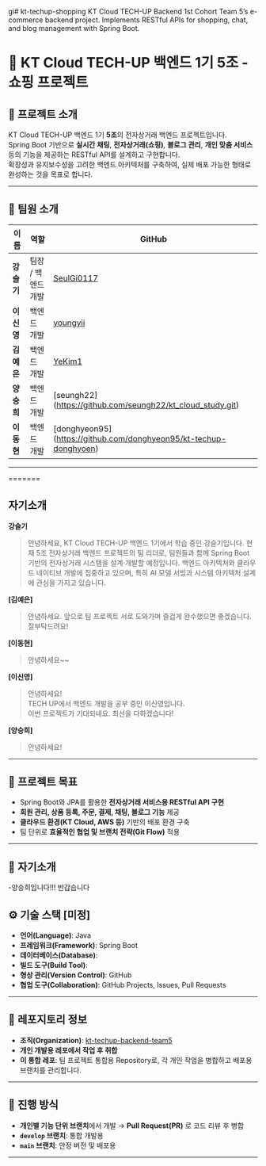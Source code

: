 gi# kt-techup-shopping
KT Cloud TECH-UP Backend 1st Cohort Team 5’s e-commerce backend project. Implements RESTful APIs for shopping, chat, and blog management with Spring Boot.

# 🛒 KT Cloud TECH-UP 백엔드 1기 5조 - 쇼핑 프로젝트

## 📘 프로젝트 소개
KT Cloud TECH-UP 백엔드 1기 **5조**의 전자상거래 백엔드 프로젝트입니다.  
Spring Boot 기반으로 **실시간 채팅**, **전자상거래(쇼핑)**, **블로그 관리**, **개인 맞춤 서비스** 등의 기능을 제공하는 RESTful API를 설계하고 구현합니다.  
확장성과 유지보수성을 고려한 백엔드 아키텍처를 구축하여, 실제 배포 가능한 형태로 완성하는 것을 목표로 합니다.

---

## 👥 팀원 소개
| 이름 | 역할 | GitHub |
|------|------|--------|
| **강슬기** | 팀장 / 백엔드 개발 | [SeulGi0117](https://github.com/SeulGi0117) |
| **이신영** | 백엔드 개발 | [youngyii](https://github.com/youngyii/kt-techup-shopping) |
| **김예은** | 백엔드 개발 | [YeKim1](https://github.com/YeKim1/kt-techup-shopping) |
| **양승희** | 백엔드 개발 | [seungh22] (https://github.com/seungh22/kt_cloud_study.git) |
| **이동현** | 백엔드 개발 | [donghyeon95] (https://github.com/donghyeon95/kt-techup-donghyoen) |

---

=======
## 자기소개
**강슬기**
>안녕하세요, KT Cloud TECH-UP 백엔드 1기에서 학습 중인 강슬기입니다.
현재 5조 전자상거래 백엔드 프로젝트의 팀 리더로, 팀원들과 함께 Spring Boot 기반의 전자상거래 시스템을 설계·개발할 예정입니다.
백엔드 아키텍처와 클라우드 네이티브 개발에 집중하고 있으며, 특히 AI 모델 서빙과 시스템 아키텍처 설계에 관심을 가지고 있습니다.

**[김예은]**
> 안녕하세요. 앞으로 팀 프로젝트 서로 도와가며 즐겁게 완수했으면 좋겠습니다. 잘부탁드려요!

**[이동현]**
>안녕하세요~~

**[이신영]**
>안녕하세요!  
TECH UP에서 백엔드 개발을 공부 중인 이신영입니다.  
이번 프로젝트가 기대되네요. 최선을 다하겠습니다!

**[양승희]**
>안녕하세요!

---

## 🎯 프로젝트 목표
- Spring Boot와 JPA를 활용한 **전자상거래 서비스용 RESTful API 구현**
- **회원 관리, 상품 등록, 주문, 결제, 채팅, 블로그 기능** 제공
- **클라우드 환경(KT Cloud, AWS 등)** 기반의 배포 환경 구축
- 팀 단위로 **효율적인 협업 및 브랜치 전략(Git Flow)** 적용

---
## 👥 자기소개
-양승희입니다!!! 반갑습니다

## ⚙️ 기술 스택 [미정]
- **언어(Language)**: Java 
- **프레임워크(Framework)**: Spring Boot  
- **데이터베이스(Database)**:   
- **빌드 도구(Build Tool)**:   
- **형상 관리(Version Control)**: GitHub  
- **협업 도구(Collaboration)**: GitHub Projects, Issues, Pull Requests  

---

## 📍 레포지토리 정보
- **조직(Organization)**: [kt-techup-backend-team5](https://github.com/kt-techup-backend-team5)  
- **개인 개발용 레포에서 작업 후 취합**
- **이 통합 레포**: 팀 프로젝트 통합용 Repository로, 각 개인 작업을 병합하고 배포용 브랜치를 관리합니다.

---

## 🌱 진행 방식
- **개인별 기능 단위 브랜치**에서 개발 → **Pull Request(PR)** 로 코드 리뷰 후 병합  
- **`develop` 브랜치**: 통합 개발용  
- **`main` 브랜치**: 안정 버전 및 배포용  
---